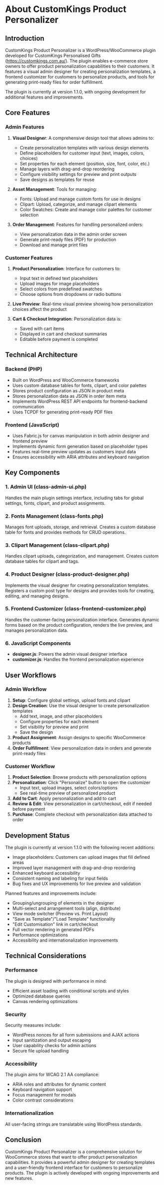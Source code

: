 # About CustomKings Product Personalizer

## Introduction

CustomKings Product Personalizer is a WordPress/WooCommerce plugin developed for CustomKings Personalised Gifts (https://customkings.com.au/). The plugin enables e-commerce store owners to offer product personalization capabilities to their customers. It features a visual admin designer for creating personalization templates, a frontend customizer for customers to personalize products, and tools for generating print-ready files for order fulfillment.

The plugin is currently at version 1.1.0, with ongoing development for additional features and improvements.

## Core Features

### Admin Features

1. **Visual Designer**: A comprehensive design tool that allows admins to:
   - Create personalization templates with various design elements
   - Define placeholders for customer input (text, images, colors, choices)
   - Set properties for each element (position, size, font, color, etc.)
   - Manage layers with drag-and-drop reordering
   - Configure visibility settings for preview and print outputs
   - Save designs as templates for reuse

2. **Asset Management**: Tools for managing:
   - Fonts: Upload and manage custom fonts for use in designs
   - Clipart: Upload, categorize, and manage clipart elements
   - Color Swatches: Create and manage color palettes for customer selection

3. **Order Management**: Features for handling personalized orders:
   - View personalization data in the admin order screen
   - Generate print-ready files (PDF) for production
   - Download and manage print files

### Customer Features

1. **Product Personalization**: Interface for customers to:
   - Input text in defined text placeholders
   - Upload images for image placeholders
   - Select colors from predefined swatches
   - Choose options from dropdowns or radio buttons

2. **Live Preview**: Real-time visual preview showing how personalization choices affect the product

3. **Cart & Checkout Integration**: Personalization data is:
   - Saved with cart items
   - Displayed in cart and checkout summaries
   - Editable before payment is completed

## Technical Architecture

### Backend (PHP)

- Built on WordPress and WooCommerce frameworks
- Uses custom database tables for fonts, clipart, and color palettes
- Stores product configuration as JSON in product meta
- Stores personalization data as JSON in order item meta
- Implements WordPress REST API endpoints for frontend-backend communication
- Uses TCPDF for generating print-ready PDF files

### Frontend (JavaScript)

- Uses Fabric.js for canvas manipulation in both admin designer and frontend preview
- Implements dynamic form generation based on placeholder types
- Features real-time preview updates as customers input data
- Ensures accessibility with ARIA attributes and keyboard navigation

## Key Components

### 1. Admin UI (class-admin-ui.php)
Handles the main plugin settings interface, including tabs for global settings, fonts, clipart, and product assignments.

### 2. Fonts Management (class-fonts.php)
Manages font uploads, storage, and retrieval. Creates a custom database table for fonts and provides methods for CRUD operations.

### 3. Clipart Management (class-clipart.php)
Handles clipart uploads, categorization, and management. Creates custom database tables for clipart and tags.

### 4. Product Designer (class-product-designer.php)
Implements the visual designer for creating personalization templates. Registers a custom post type for designs and provides tools for creating, editing, and managing designs.

### 5. Frontend Customizer (class-frontend-customizer.php)
Handles the customer-facing personalization interface. Generates dynamic forms based on the product configuration, renders the live preview, and manages personalization data.

### 6. JavaScript Components
- **designer.js**: Powers the admin visual designer interface
- **customizer.js**: Handles the frontend personalization experience

## User Workflows

### Admin Workflow

1. **Setup**: Configure global settings, upload fonts and clipart
2. **Design Creation**: Use the visual designer to create personalization templates
   - Add text, image, and other placeholders
   - Configure properties for each element
   - Set visibility for preview and print
   - Save the design
3. **Product Assignment**: Assign designs to specific WooCommerce products
4. **Order Fulfillment**: View personalization data in orders and generate print-ready files

### Customer Workflow

1. **Product Selection**: Browse products with personalization options
2. **Personalization**: Click "Personalize" button to open the customizer
   - Input text, upload images, select colors/options
   - See real-time preview of personalized product
3. **Add to Cart**: Apply personalization and add to cart
4. **Review & Edit**: View personalization in cart/checkout, edit if needed before payment
5. **Purchase**: Complete checkout with personalization data attached to order

## Development Status

The plugin is currently at version 1.1.0 with the following recent additions:

- Image placeholders: Customers can upload images that fill defined areas
- Improved layer management with drag-and-drop reordering
- Enhanced keyboard accessibility
- Consistent naming and labeling for input fields
- Bug fixes and UX improvements for live preview and validation

Planned features and improvements include:

- Grouping/ungrouping of elements in the designer
- Multi-select and arrangement tools (align, distribute)
- View mode switcher (Preview vs. Print Layout)
- "Save as Template"/"Load Template" functionality
- "Edit Customisation" link in cart/checkout
- Full vector rendering in generated PDFs
- Performance optimizations
- Accessibility and internationalization improvements

## Technical Considerations

### Performance

The plugin is designed with performance in mind:
- Efficient asset loading with conditional scripts and styles
- Optimized database queries
- Canvas rendering optimizations

### Security

Security measures include:
- WordPress nonces for all form submissions and AJAX actions
- Input sanitization and output escaping
- User capability checks for admin actions
- Secure file upload handling

### Accessibility

The plugin aims for WCAG 2.1 AA compliance:
- ARIA roles and attributes for dynamic content
- Keyboard navigation support
- Focus management for modals
- Color contrast considerations

### Internationalization

All user-facing strings are translatable using WordPress standards.

## Conclusion

CustomKings Product Personalizer is a comprehensive solution for WooCommerce stores that want to offer product personalization capabilities. It provides a powerful admin designer for creating templates and a user-friendly frontend interface for customers to personalize products. The plugin is actively developed with ongoing improvements and new features.